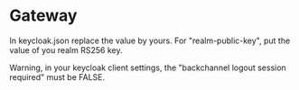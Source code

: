 # Gateway
In keycloak.json replace the value by yours.
For "realm-public-key", put the value of you realm RS256 key.

Warning, in your keycloak client settings, the "backchannel logout session required" must be FALSE.